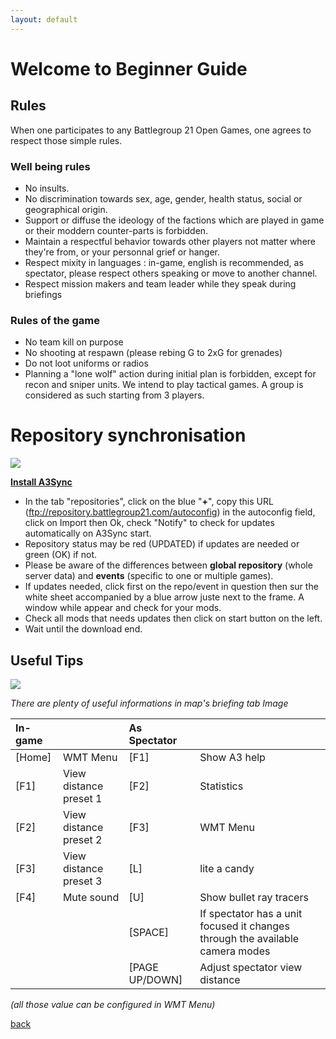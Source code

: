 ```yaml
---
layout: default
---
```


# Welcome to Beginner Guide


## Rules
When one participates to any Battlegroup 21 Open Games, one agrees to respect those simple rules.

### Well being rules
* No insults.
* No discrimination towards sex, age, gender, health status, social or geographical origin.
* Support or diffuse the ideology of the factions which are played in game or their moddern counter-parts is forbidden.
* Maintain a respectful behavior towards other players not matter where they're from, or your personnal grief or hanger.
* Respect mixity in languages : in-game, english is recommended, as spectator, please respect others speaking or move to another channel.
* Respect mission makers and team leader while they speak during briefings

### Rules of the game
* No team kill on purpose
* No shooting at respawn (please rebing G to 2xG for grenades)
* Do not loot uniforms or radios
* Planning a "lone wolf" action during initial plan is forbidden, except for recon and sniper units. We intend to play tactical games. A group is considered as such starting from 3 players.

# Repository synchronisation
![](http://www.sonsofexiled.fr/wiki/images/7/7d/ArmA3Sync.png)

[**Install A3Sync**](http://www.sonsofexiled.fr/wiki/index.php/ArmA3Sync_Wiki_English#Installation)

* In the tab "repositories", click on the blue "**+**", copy this URL (ftp://repository.battlegroup21.com/autoconfig) in the autoconfig field, click on Import then Ok, check "Notify" to check for updates automatically on A3Sync start.
* Repository status may be red (UPDATED) if updates are needed or green (OK) if not.
* Please be aware of the differences between **global repository** (whole server data) and **events** (specific to one or multiple games).
* If updates needed, click first on the repo/event in question then sur the white sheet accompanied by a blue arrow juste next to the frame. A window while appear and check for your mods.
* Check all mods that needs updates then click on start button on the left.
* Wait until the download end.

## Useful Tips
![](http://i.imgur.com/VTZn2eG.png)

*There are plenty of useful informations in map's briefing tab Image*

| In-game|                   | As Spectator |                |
|:--------|:-------------------------|:------|:-------------|  
| [Home] | WMT Menu                 | [F1]  | Show A3 help  |
| [F1]   | View distance preset 1   | [F2]  | Statistics  |
| [F2]   | View distance preset 2   | [F3]  | WMT Menu  |
| [F3]   | View distance preset 3   | [L]   | lite a candy  |
| [F4]   | Mute sound               | [U]   | Show bullet ray tracers  |
|    |                | [SPACE]   | If spectator has a unit focused it changes through the available camera modes  |
|    |                | [PAGE UP/DOWN]   | Adjust spectator view distance  |

*(all those value can be configured in WMT Menu)*

[back](./)
